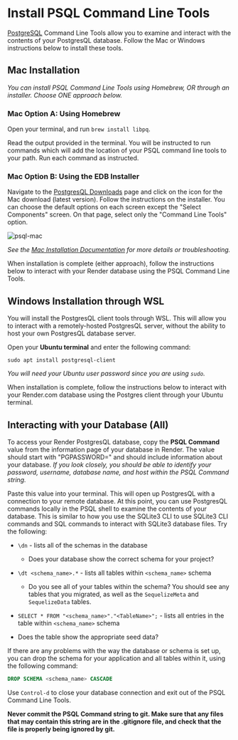# Install PSQL Command Line Tools

[PostgreSQL] Command Line Tools allow you to examine and interact with the
contents of your PostgresQL database. Follow the Mac or Windows instructions below
to install these tools.

## Mac Installation

_You can install PSQL Command Line Tools using Homebrew, OR through an installer. Choose ONE approach below._

### Mac Option A: Using Homebrew

Open your terminal, and run `brew install libpq`.

Read the output provided in the terminal. You will be instructed to run commands which will add the location of your PSQL command line tools to your path. Run each command as instructed.

### Mac Option B: Using the EDB Installer

Navigate to the [PostgresQL Downloads] page and click on the icon for the Mac
download (latest version). Follow the instructions on the installer. You can
choose the default options on each screen except the "Select Components" screen.
On that page, select only the "Command Line Tools" option.

![psql-mac]

_See the [Mac Installation Documentation] for more details or troubleshooting._

When installation is complete (either approach), follow the instructions below
to interact with your Render database using the PSQL Command Line Tools.


## Windows Installation through WSL

You will install the PostgresQL client tools through WSL. This will
allow you to interact with a remotely-hosted PostgresQL server, without the ability
to host your own PostgresQL database server.

Open your **Ubuntu terminal** and enter the following command:

`sudo apt install postgresql-client`

_You will need your Ubuntu user password since you are using `sudo`._

When installation is complete, follow the instructions below to interact with
your Render.com database using the Postgres client through your Ubuntu terminal.

## Interacting with your Database (All)

To access your Render PostgresQL database, copy the **PSQL Command** value from the
information page of your database in Render. The value should start with "PGPASSWORD="
and should include information about your database. _If you look closely, you should be able to identify your password, username, database name, and host within the PSQL Command string._

Paste this value into your terminal. This will open up PostgresQL with a
connection to your remote database. At this point, you can use PostgresQL commands
locally in the PSQL shell to examine the contents of your database. This is similar to how you
use the SQLite3 CLI to use SQLite3 CLI commands and SQL commands to interact
with SQLite3 database files. Try the following:

- `\dn` - lists all of the schemas in the database
  - Does your database show the correct schema for your project?

- `\dt <schema_name>.*` - lists all tables within `<schema_name>` schema
  - Do you see all of your tables within the schema? You should see any tables that you migrated, as well as the `SequelizeMeta` and `SequelizeData` tables.

- `SELECT * FROM "<schema_name>"."<TableName>";` - lists all entries in the
  table within `<schema_name>` schema
 - Does the table show the appropriate seed data?

If there are any problems with the way the database or schema is set up, you can
drop the schema for your application and all tables within it, using the
following command:

```sql
DROP SCHEMA <schema_name> CASCADE
```

Use `Control-d` to close your database connection and exit out of the PSQL
Command Line Tools.

**Never commit the PSQL Command string to git. Make sure that any files that may
contain this string are in the .gitignore file, and check that the file is
properly being ignored by git.**

[PostgreSQL]: https://www.postgresql.org/
[PostgresQL Downloads]: https://www.enterprisedb.com/downloads/postgres-postgresql-downloads
[Mac Installation Documentation]: https://www.enterprisedb.com/postgres-tutorials/installation-postgresql-mac-os
[psql-mac]: https://appacademy-open-assets.s3.us-west-1.amazonaws.com/Modular-Curriculum/content/week-15/psql-mac.png
